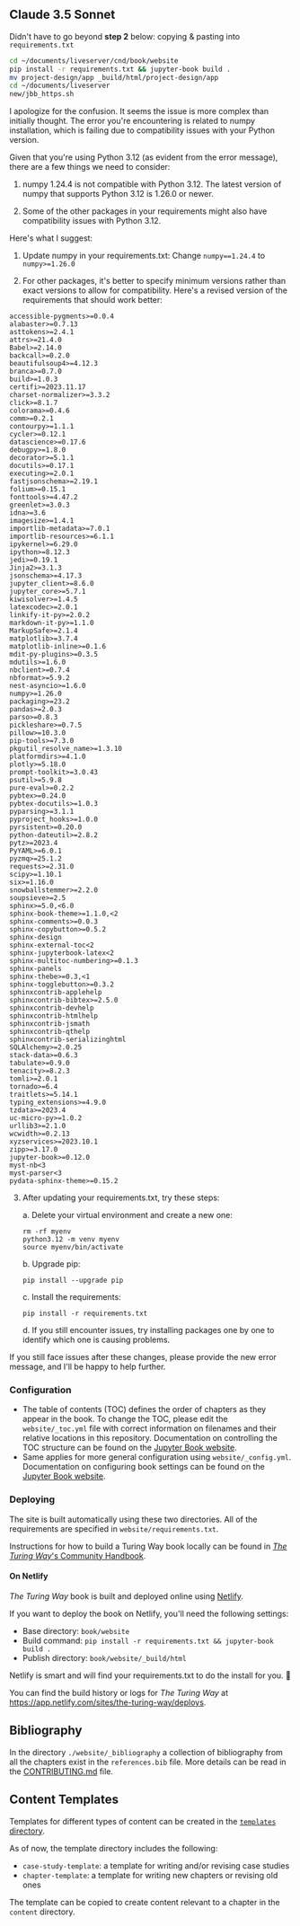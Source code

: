 ## Claude 3.5 Sonnet

Didn't have to go beyond **step 2** below: copying & pasting into `requirements.txt`

```sh
cd ~/documents/liveserver/cnd/book/website
pip install -r requirements.txt && jupyter-book build .
mv project-design/app _build/html/project-design/app
cd ~/documents/liveserver
new/jbb_https.sh
```

I apologize for the confusion. It seems the issue is more complex than initially thought. The error you're encountering is related to numpy installation, which is failing due to compatibility issues with your Python version.

Given that you're using Python 3.12 (as evident from the error message), there are a few things we need to consider:

1. numpy 1.24.4 is not compatible with Python 3.12. The latest version of numpy that supports Python 3.12 is 1.26.0 or newer.

2. Some of the other packages in your requirements might also have compatibility issues with Python 3.12.

Here's what I suggest:

1. Update numpy in your requirements.txt:
   Change `numpy==1.24.4` to `numpy>=1.26.0`

2. For other packages, it's better to specify minimum versions rather than exact versions to allow for compatibility. Here's a revised version of the requirements that should work better:

```
accessible-pygments>=0.0.4
alabaster>=0.7.13
asttokens>=2.4.1
attrs>=21.4.0
Babel>=2.14.0
backcall>=0.2.0
beautifulsoup4>=4.12.3
branca>=0.7.0
build>=1.0.3
certifi>=2023.11.17
charset-normalizer>=3.3.2
click>=8.1.7
colorama>=0.4.6
comm>=0.2.1
contourpy>=1.1.1
cycler>=0.12.1
datascience>=0.17.6
debugpy>=1.8.0
decorator>=5.1.1
docutils>=0.17.1
executing>=2.0.1
fastjsonschema>=2.19.1
folium>=0.15.1
fonttools>=4.47.2
greenlet>=3.0.3
idna>=3.6
imagesize>=1.4.1
importlib-metadata>=7.0.1
importlib-resources>=6.1.1
ipykernel>=6.29.0
ipython>=8.12.3
jedi>=0.19.1
Jinja2>=3.1.3
jsonschema>=4.17.3
jupyter_client>=8.6.0
jupyter_core>=5.7.1
kiwisolver>=1.4.5
latexcodec>=2.0.1
linkify-it-py>=2.0.2
markdown-it-py>=1.1.0
MarkupSafe>=2.1.4
matplotlib>=3.7.4
matplotlib-inline>=0.1.6
mdit-py-plugins>=0.3.5
mdutils>=1.6.0
nbclient>=0.7.4
nbformat>=5.9.2
nest-asyncio>=1.6.0
numpy>=1.26.0
packaging>=23.2
pandas>=2.0.3
parso>=0.8.3
pickleshare>=0.7.5
pillow>=10.3.0
pip-tools>=7.3.0
pkgutil_resolve_name>=1.3.10
platformdirs>=4.1.0
plotly>=5.18.0
prompt-toolkit>=3.0.43
psutil>=5.9.8
pure-eval>=0.2.2
pybtex>=0.24.0
pybtex-docutils>=1.0.3
pyparsing>=3.1.1
pyproject_hooks>=1.0.0
pyrsistent>=0.20.0
python-dateutil>=2.8.2
pytz>=2023.4
PyYAML>=6.0.1
pyzmq>=25.1.2
requests>=2.31.0
scipy>=1.10.1
six>=1.16.0
snowballstemmer>=2.2.0
soupsieve>=2.5
sphinx>=5.0,<6.0
sphinx-book-theme>=1.1.0,<2
sphinx-comments>=0.0.3
sphinx-copybutton>=0.5.2
sphinx-design
sphinx-external-toc<2
sphinx-jupyterbook-latex<2
sphinx-multitoc-numbering>=0.1.3
sphinx-panels
sphinx-thebe>=0.3,<1
sphinx-togglebutton>=0.3.2
sphinxcontrib-applehelp
sphinxcontrib-bibtex>=2.5.0
sphinxcontrib-devhelp
sphinxcontrib-htmlhelp
sphinxcontrib-jsmath
sphinxcontrib-qthelp
sphinxcontrib-serializinghtml
SQLAlchemy>=2.0.25
stack-data>=0.6.3
tabulate>=0.9.0
tenacity>=8.2.3
tomli>=2.0.1
tornado>=6.4
traitlets>=5.14.1
typing_extensions>=4.9.0
tzdata>=2023.4
uc-micro-py>=1.0.2
urllib3>=2.1.0
wcwidth>=0.2.13
xyzservices>=2023.10.1
zipp>=3.17.0
jupyter-book>=0.12.0
myst-nb<3
myst-parser<3
pydata-sphinx-theme>=0.15.2
```

3. After updating your requirements.txt, try these steps:
   
   a. Delete your virtual environment and create a new one:
      ```
      rm -rf myenv
      python3.12 -m venv myenv
      source myenv/bin/activate
      ```

   b. Upgrade pip:
      ```
      pip install --upgrade pip
      ```

   c. Install the requirements:
      ```
      pip install -r requirements.txt
      ```

   d. If you still encounter issues, try installing packages one by one to identify which one is causing problems.

If you still face issues after these changes, please provide the new error message, and I'll be happy to help further.

### Configuration

- The table of contents (TOC) defines the order of chapters as they appear in the book.
To change the TOC, please edit the `website/_toc.yml` file with correct information on filenames and their relative locations in this repository.
Documentation on controlling the TOC structure can be found on the [Jupyter Book website](https://jupyterbook.org/customize/toc.html).
- Same applies for more general configuration using `website/_config.yml`.
Documentation on configuring book settings can be found on the [Jupyter Book website](https://jupyterbook.org/customize/config.html).

### Deploying

The site is built automatically using these two directories. All of the requirements are specified in `website/requirements.txt`.

Instructions for how to build a Turing Way book locally can be found in [_The Turing Way_'s Community Handbook](https://book.the-turing-way.org/community-handbook/local-build).

#### On Netlify

_The Turing Way_ book is built and deployed online using [Netlify](https://www.netlify.com/).

If you want to deploy the book on Netlify, you'll need the following settings:

- Base directory: `book/website`
- Build command: `pip install -r requirements.txt && jupyter-book build .`
- Publish directory: `book/website/_build/html`

Netlify is smart and will find your requirements.txt to do the install for you. :slightly_smiling_face:

You can find the build history or logs for _The Turing Way_ at https://app.netlify.com/sites/the-turing-way/deploys.

## Bibliography

In the directory `./website/_bibliography` a collection of bibliography from all the chapters exist in the `references.bib` file.
More details can be read in the [CONTRIBUTING.md](https://github.com/the-turing-way/the-turing-way/blob/main/CONTRIBUTING.md#referencing-and-citing) file.

## Content Templates

Templates for different types of content can be created in the [`templates` directory](./templates).

As of now, the template directory includes the following:
* `case-study-template`: a template for writing and/or revising case studies
* `chapter-template`: a template for writing new chapters or revising old ones

The template can be copied to create content relevant to a chapter in the `content` directory.
